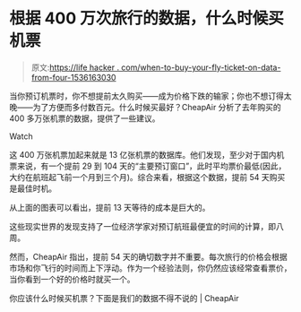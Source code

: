 # 根据 400 万次旅行的数据，什么时候买机票

> 原文:[https://life hacker . com/when-to-buy-your-fly-ticket-on-data-from-four-1536163030](https://lifehacker.com/when-to-buy-your-plane-ticket-based-on-data-from-four-1536163030)

当你预订机票时，你不想提前太久购买——成为价格下跌的输家；你也不想订得太晚——为了方便而多付数百元。什么时候买最好？CheapAir 分析了去年购买的 400 多万张机票的数据，提供了一些建议。

Watch

这 400 万张机票加起来就是 13 亿张机票的数据库。他们发现，至少对于国内机票来说，有一个提前 29 到 104 天的“主要预订窗口”，此时平均票价最低(因此，大约在航班起飞前一个月到三个月)。综合来看，根据这个数据，提前 54 天购买是最佳时机。

从上面的图表可以看出，提前 13 天等待的成本是巨大的。

这些现实世界的发现支持了一位经济学家对预订航班最便宜的时间的计算，即八周。

然而，CheapAir 指出，提前 54 天的确切数字并不重要。每次旅行的价格会根据市场和你飞行的时间而上下浮动。作为一个经验法则，你仍然应该经常查看票价，当你看到一个好的价格时就买一个。

你应该什么时候买机票？下面是我们的数据不得不说的 | CheapAir